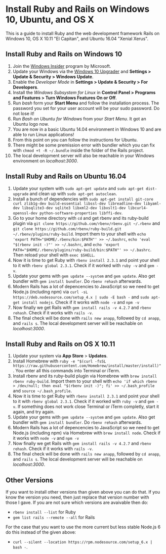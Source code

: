 # Install Ruby and Rails on Windows 10, Ubuntu, and OS X
This is a guide to install Ruby and the web development framework Rails on Windows 10, OS X 10.11 "El Capitan", and Ubuntu 16.04 "Xenial Xerus".

## Install Ruby and Rails on Windows 10
1. Join the [Windows Insider](https://insider.windows.com/) program by Microsoft.
2. Update your Windows via the [Windows 10 Upgrader](https://support.microsoft.com/help/12387/windows-10-update-history) and **Settings > Update & Security > Windows Update**.
2. Enable the *Developer Mode* in **Settings > Update & Security > For Developers**.
3. Install the *Windows Subsystem for Linux* in **Control Panel > Programs and Features > Turn Windows Features On or Off**.
4. Run *bash* form your **Start Menu** and follow the installation process. The password you set for your user account will be your sudo password. Do not lose it!
5. Run *Bash on Ubuntu for Windows* from your *Start Menu*. It got an Ubuntu logo now.
6. You are now in a basic Ubuntu 14.04 environment in Windows 10 and are able to run Linux applications!
7. From this point on you can follow the instructions for Ubuntu.
8. There might be some premission error with bundler which you can fix with `chmod +t -R ~/.bundle` inside the folder of the Rails project.
9. The local development server will also be reachable in your Windows environment on *localhost:3000*.

## Install Ruby and Rails on Ubuntu 16.04
1. Update your system with `sudo apt-get update` and `sudo apt-get dist-upgrade` and clean up with `sudo apt-get autoclean`.
2. Install a bunch of dependencies with `sudo apt-get install git-core curl zlib1g-dev build-essential libssl-dev libreadline-dev libyaml-dev libsqlite3-dev sqlite3 libxml2-dev libxslt1-dev libcurl4-openssl-dev python-software-properties libffi-dev`.
3. Go to your home directory with `cd` and get rbenv and its ruby-build plugin via `git clone https://github.com/rbenv/rbenv.git ~/.rbenv` and `git clone https://github.com/rbenv/ruby-build.git ~/.rbenv/plugins/ruby-build`. Import them to your shell with `echo 'export PATH="$HOME/.rbenv/bin:$PATH"' >> ~/.bashrc`, `echo 'eval "$(rbenv init -)"' >> ~/.bashrc`, and `echo 'export PATH="$HOME/.rbenv/plugins/ruby-build/bin:$PATH"' >> ~/.bashrc`. Then reload your shell with `exec $SHELL`.
4. Now it is time to get Ruby with `rbenv install 2.3.1` and point your shell to it with `rbenv global 2.3.1`. Check if it worked with `ruby -v` and `gem -v`.
5. Update your gems with `gem update --system` and `gem update`. Also get bundler with `gem install bundler`. Do `rbenv rehash` afterwards.
6. Modern Rails has a lot of depencencies to JavaScript so we need to get Node.js (including npm) via `curl -sL https://deb.nodesource.com/setup_4.x | sudo -E bash -` and `sudo apt-get install nodejs`. Check if it works with `node -v` and `npm -v`
7. Now finally we get Rails with `gem install rails -v 4.2.7` and `rbenv rehash`. Check if it works with `rails -v`.
8. The final check will be done with `rails new anapp`, followed by `cd anapp`, and `rails s`. The local development server will be reachable on *localhost:3000*.

## Install Ruby and Rails on OS X 10.11
1. Update your system via **App Store** > **Updates**.
2. Install Homebrew with `ruby -e "$(curl -fsSL https://raw.githubusercontent.com/Homebrew/install/master/install)"`. You enter all this commands into Terminal or iTerm.
3. Install rbenv and its ruby-build plugin via Homebrew with `brew install rbenv ruby-build`. Import them to your shell with `echo 'if which rbenv > /dev/null; then eval "$(rbenv init -)"; fi' >> ~/.bash_profile` and `source ~/.bash_profile`.
4. Now it is time to get Ruby with `rbenv install 2.3.1` and point your shell to it with `rbenv global 2.3.1`. Check if it worked with `ruby -v` and `gem -v`. If something does not work close Terminal or iTerm completly, start it again, and try again.
5. Update your gems with `gem update --system` and `gem update`. Also get bundler with `gem install bundler`. Do `rbenv rehash` afterwards.
6. Modern Rails has a lot of depencencies to JavaScript so we need to get Node.js (including npm) via Homebrew with `brew install node`. Check if it works with `node -v` and `npm -v`
7. Now finally we get Rails with `gem install rails -v 4.2.7` and `rbenv rehash`. Check if it works with `rails -v`.
8. The final check will be done with `rails new anapp`, followed by `cd anapp`, and `rails s`. The local development server will be reachable on *localhost:3000*.


## Other Versions
If you want to install other versions than given above you can do that. If you know the version you need, then just replace that version number with those I gave. If you are not sure which versions are avaivable then do:
* `rbenv install --list` for Ruby
* `gem list rails --remote --all` for Rails

For the case that you want to use the more current but less stable Node.js 6 do this instead of the given above:
+ `curl --silent --location https://rpm.nodesource.com/setup_6.x | bash -`.
